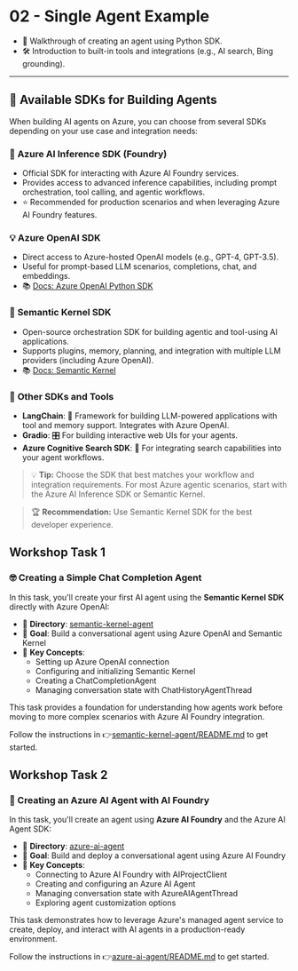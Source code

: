 # 02 - Single Agent Example

- 🐍 Walkthrough of creating an agent using Python SDK.
- 🛠️ Introduction to built-in tools and integrations (e.g., AI search, Bing grounding).

---

## 🚀 Available SDKs for Building Agents

When building AI agents on Azure, you can choose from several SDKs depending on your use case and integration needs:

### 🤖 **Azure AI Inference SDK (Foundry)**
- Official SDK for interacting with Azure AI Foundry services.
- Provides access to advanced inference capabilities, including prompt orchestration, tool calling, and agentic workflows.
- ⭐ Recommended for production scenarios and when leveraging Azure AI Foundry features.

### 💡 **Azure OpenAI SDK**
- Direct access to Azure-hosted OpenAI models (e.g., GPT-4, GPT-3.5).
- Useful for prompt-based LLM scenarios, completions, chat, and embeddings.
- 📚 [Docs: Azure OpenAI Python SDK](https://learn.microsoft.com/en-us/azure/ai-services/openai/quickstart?tabs=command-line&pivots=programming-language-python)

### 🧠 **Semantic Kernel SDK**
- Open-source orchestration SDK for building agentic and tool-using AI applications.
- Supports plugins, memory, planning, and integration with multiple LLM providers (including Azure OpenAI).
- 📚 [Docs: Semantic Kernel](https://github.com/microsoft/semantic-kernel)

### 🧰 **Other SDKs and Tools**
- **LangChain**: 🦜 Framework for building LLM-powered applications with tool and memory support. Integrates with Azure OpenAI.
- **Gradio**: 🎛️ For building interactive web UIs for your agents.
- **Azure Cognitive Search SDK**: 🔎 For integrating search capabilities into your agent workflows.

> 💡 **Tip:** Choose the SDK that best matches your workflow and integration requirements. For most Azure agentic scenarios, start with the Azure AI Inference SDK or Semantic Kernel.

> 🏆 **Recommendation:** Use Semantic Kernel SDK for the best developer experience.

## Workshop Task 1

### 🤓 Creating a Simple Chat Completion Agent

In this task, you'll create your first AI agent using the **Semantic Kernel SDK** directly with Azure OpenAI:

- 📁 **Directory**: [semantic-kernel-agent](./semantic-kernel-agent/)
- 🎯 **Goal**: Build a conversational agent using Azure OpenAI and Semantic Kernel
- 🔑 **Key Concepts**: 
  - Setting up Azure OpenAI connection
  - Configuring and initializing Semantic Kernel
  - Creating a ChatCompletionAgent
  - Managing conversation state with ChatHistoryAgentThread

This task provides a foundation for understanding how agents work before moving to more complex scenarios with Azure AI Foundry integration.

Follow the instructions in 👉[semantic-kernel-agent/README.md](./semantic-kernel-agent/README.md) to get started.

## Workshop Task 2

### 🤖 Creating an Azure AI Agent with AI Foundry

In this task, you'll create an agent using **Azure AI Foundry** and the Azure AI Agent SDK:

- 📁 **Directory**: [azure-ai-agent](./azure-ai-agent/)
- 🎯 **Goal**: Build and deploy a conversational agent using Azure AI Foundry
- 🔑 **Key Concepts**: 
  - Connecting to Azure AI Foundry with AIProjectClient
  - Creating and configuring an Azure AI Agent
  - Managing conversation state with AzureAIAgentThread
  - Exploring agent customization options

This task demonstrates how to leverage Azure's managed agent service to create, deploy, and interact with AI agents in a production-ready environment.

Follow the instructions in 👉[azure-ai-agent/README.md](./azure-ai-agent/README.md) to get started.

